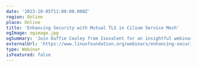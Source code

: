 ```yaml
---
date: '2023-10-05T11:00:00.000Z'
region: Online
place: Online
title: 'Enhancing Security with Mutual TLS in Cilium Service Mesh'
ogImage: ogimage.jpg
ogSummary: 'Join Duffie Cooley from Isovalent for an insightful webinar where he dives into the intricacies of implementing Mutual TLS (mTLS) within the powerful Cilium Service Mesh framework'
externalUrl: 'https://www.linuxfoundation.org/webinars/enhancing-security-with-mutual-authentication-in-cilium-service-mesh?hsLang=en'
type: Webinar
isFeatured: false
---
```

